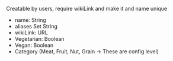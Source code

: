 Creatable by users, require wikiLink and make it and name unique
- name: String
- aliases Set String
- wikiLink: URL
- Vegetarian: Boolean
- Vegan: Boolean
- Category (Meat, Fruit, Nut, Grain -> These are config level)